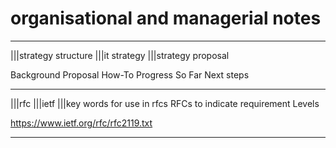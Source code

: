 # organisational and managerial notes

----

|||strategy structure
|||it strategy
|||strategy proposal

Background
Proposal
How-To
Progress So Far
Next steps


----

|||rfc
|||ietf
|||key words for use in rfcs RFCs to indicate requirement Levels

https://www.ietf.org/rfc/rfc2119.txt

----


